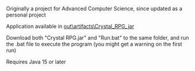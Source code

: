Originally a project for Advanced Computer Science, since updated as a personal project

Application available in [out\artifacts\Crystal_RPG_jar](out/artifacts/Crystal_RPG_jar)

Download both "Crystal RPG.jar" and "Run.bat" to the same folder, and run the .bat file to execute the program (you might get a warning on the first run)

Requires Java 15 or later
